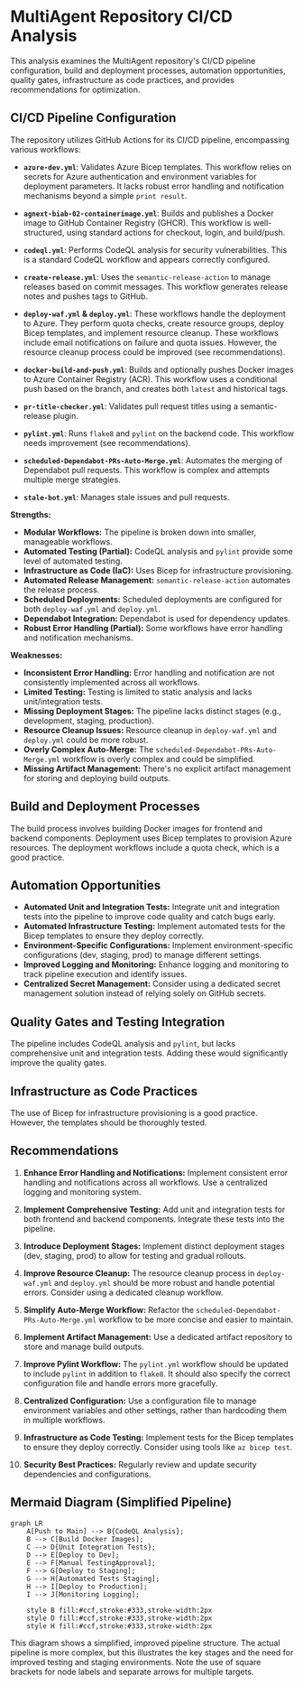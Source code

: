 # MultiAgent Repository CI/CD Analysis

This analysis examines the MultiAgent repository's CI/CD pipeline configuration, build and deployment processes, automation opportunities, quality gates, infrastructure as code practices, and provides recommendations for optimization.

## CI/CD Pipeline Configuration

The repository utilizes GitHub Actions for its CI/CD pipeline, encompassing various workflows:

* **`azure-dev.yml`**: Validates Azure Bicep templates.  This workflow relies on secrets for Azure authentication and environment variables for deployment parameters.  It lacks robust error handling and notification mechanisms beyond a simple `print result`.

* **`agnext-biab-02-containerimage.yml`**: Builds and publishes a Docker image to GitHub Container Registry (GHCR).  This workflow is well-structured, using standard actions for checkout, login, and build/push.

* **`codeql.yml`**:  Performs CodeQL analysis for security vulnerabilities.  This is a standard CodeQL workflow and appears correctly configured.

* **`create-release.yml`**: Uses the `semantic-release-action` to manage releases based on commit messages.  This workflow generates release notes and pushes tags to GitHub.

* **`deploy-waf.yml` & `deploy.yml`**: These workflows handle the deployment to Azure.  They perform quota checks, create resource groups, deploy Bicep templates, and implement resource cleanup.  These workflows include email notifications on failure and quota issues.  However, the resource cleanup process could be improved (see recommendations).

* **`docker-build-and-push.yml`**: Builds and optionally pushes Docker images to Azure Container Registry (ACR).  This workflow uses a conditional push based on the branch, and creates both `latest` and historical tags.

* **`pr-title-checker.yml`**: Validates pull request titles using a semantic-release plugin.

* **`pylint.yml`**: Runs `flake8` and `pylint` on the backend code.  This workflow needs improvement (see recommendations).

* **`scheduled-Dependabot-PRs-Auto-Merge.yml`**: Automates the merging of Dependabot pull requests. This workflow is complex and attempts multiple merge strategies.

* **`stale-bot.yml`**: Manages stale issues and pull requests.


**Strengths:**

* **Modular Workflows:** The pipeline is broken down into smaller, manageable workflows.
* **Automated Testing (Partial):** CodeQL analysis and `pylint` provide some level of automated testing.
* **Infrastructure as Code (IaC):** Uses Bicep for infrastructure provisioning.
* **Automated Release Management:**  `semantic-release-action` automates the release process.
* **Scheduled Deployments:**  Scheduled deployments are configured for both `deploy-waf.yml` and `deploy.yml`.
* **Dependabot Integration:**  Dependabot is used for dependency updates.
* **Robust Error Handling (Partial):**  Some workflows have error handling and notification mechanisms.


**Weaknesses:**

* **Inconsistent Error Handling:** Error handling and notification are not consistently implemented across all workflows.
* **Limited Testing:**  Testing is limited to static analysis and lacks unit/integration tests.
* **Missing Deployment Stages:**  The pipeline lacks distinct stages (e.g., development, staging, production).
* **Resource Cleanup Issues:** Resource cleanup in `deploy-waf.yml` and `deploy.yml` could be more robust.
* **Overly Complex Auto-Merge:** The `scheduled-Dependabot-PRs-Auto-Merge.yml` workflow is overly complex and could be simplified.
* **Missing Artifact Management:** There's no explicit artifact management for storing and deploying build outputs.


## Build and Deployment Processes

The build process involves building Docker images for frontend and backend components. Deployment uses Bicep templates to provision Azure resources.  The deployment workflows include a quota check, which is a good practice.


## Automation Opportunities

* **Automated Unit and Integration Tests:** Integrate unit and integration tests into the pipeline to improve code quality and catch bugs early.
* **Automated Infrastructure Testing:**  Implement automated tests for the Bicep templates to ensure they deploy correctly.
* **Environment-Specific Configurations:**  Implement environment-specific configurations (dev, staging, prod) to manage different settings.
* **Improved Logging and Monitoring:**  Enhance logging and monitoring to track pipeline execution and identify issues.
* **Centralized Secret Management:**  Consider using a dedicated secret management solution instead of relying solely on GitHub secrets.


## Quality Gates and Testing Integration

The pipeline includes CodeQL analysis and `pylint`, but lacks comprehensive unit and integration tests.  Adding these would significantly improve the quality gates.


## Infrastructure as Code Practices

The use of Bicep for infrastructure provisioning is a good practice.  However, the templates should be thoroughly tested.


## Recommendations

1. **Enhance Error Handling and Notifications:** Implement consistent error handling and notifications across all workflows.  Use a centralized logging and monitoring system.

2. **Implement Comprehensive Testing:**  Add unit and integration tests for both frontend and backend components.  Integrate these tests into the pipeline.

3. **Introduce Deployment Stages:**  Implement distinct deployment stages (dev, staging, prod) to allow for testing and gradual rollouts.

4. **Improve Resource Cleanup:**  The resource cleanup process in `deploy-waf.yml` and `deploy.yml` should be more robust and handle potential errors.  Consider using a dedicated cleanup workflow.

5. **Simplify Auto-Merge Workflow:** Refactor the `scheduled-Dependabot-PRs-Auto-Merge.yml` workflow to be more concise and easier to maintain.

6. **Implement Artifact Management:**  Use a dedicated artifact repository to store and manage build outputs.

7. **Improve Pylint Workflow:** The `pylint.yml` workflow should be updated to include `pylint` in addition to `flake8`.  It should also specify the correct configuration file and handle errors more gracefully.

8. **Centralized Configuration:** Use a configuration file to manage environment variables and other settings, rather than hardcoding them in multiple workflows.

9. **Infrastructure as Code Testing:** Implement tests for the Bicep templates to ensure they deploy correctly.  Consider using tools like `az bicep test`.

10. **Security Best Practices:** Regularly review and update security dependencies and configurations.


## Mermaid Diagram (Simplified Pipeline)

```mermaid
graph LR
    A[Push to Main] --> B{CodeQL Analysis};
    B --> C[Build Docker Images];
    C --> D{Unit Integration Tests};
    D --> E[Deploy to Dev];
    E --> F[Manual TestingApproval];
    F --> G[Deploy to Staging];
    G --> H[Automated Tests Staging];
    H --> I[Deploy to Production];
    I --> J[Monitoring Logging];
    
    style B fill:#ccf,stroke:#333,stroke-width:2px
    style D fill:#ccf,stroke:#333,stroke-width:2px
    style H fill:#ccf,stroke:#333,stroke-width:2px

```

This diagram shows a simplified, improved pipeline structure.  The actual pipeline is more complex, but this illustrates the key stages and the need for improved testing and staging environments.  Note the use of square brackets for node labels and separate arrows for multiple targets.